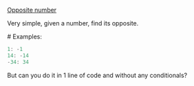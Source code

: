 [Opposite number](https://www.codewars.com/kata/56dec885c54a926dcd001095)

Very simple, given a number, find its opposite.

\# Examples:

```rust
1: -1
14: -14
-34: 34
```

But can you do it in 1 line of code and without any conditionals?